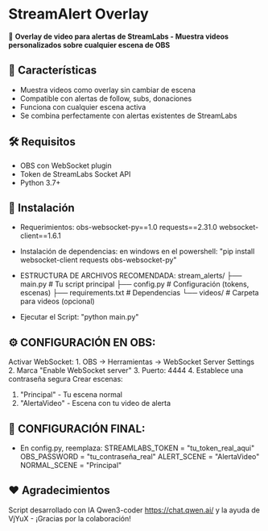 # StreamAlert Overlay

🎨 **Overlay de video para alertas de StreamLabs - Muestra videos personalizados sobre cualquier escena de OBS**

## 🌟 Características
- Muestra videos como overlay sin cambiar de escena
- Compatible con alertas de follow, subs, donaciones
- Funciona con cualquier escena activa
- Se combina perfectamente con alertas existentes de StreamLabs

## 🛠️ Requisitos
- OBS con WebSocket plugin
- Token de StreamLabs Socket API
- Python 3.7+

## 🚀 Instalación
- Requerimientos:
    obs-websocket-py==1.0
    requests==2.31.0
    websocket-client==1.6.1
  
- Instalación de dependencias:
    en windows en el powershell:
      "pip install websocket-client requests obs-websocket-py"
  
- ESTRUCTURA DE ARCHIVOS RECOMENDADA:
    stream_alerts/
    ├── main.py              # Tu script principal
    ├── config.py            # Configuración (tokens, escenas)
    ├── requirements.txt     # Dependencias
    └── videos/              # Carpeta para videos (opcional) 

- Ejecutar el Script:
    "python main.py"
  
## ⚙️ CONFIGURACIÓN EN OBS: 
Activar WebSocket: 
    1. OBS → Herramientas → WebSocket Server Settings
    2. Marca "Enable WebSocket server"
    3. Puerto: 4444
    4. Establece una contraseña segura
Crear escenas: 
  1. "Principal" - Tu escena normal
  2. "AlertaVideo" - Escena con tu video de alerta

## 🎯 CONFIGURACIÓN FINAL:
- En config.py, reemplaza:
    STREAMLABS_TOKEN = "tu_token_real_aqui"
    OBS_PASSWORD = "tu_contraseña_real"
    ALERT_SCENE = "AlertaVideo"
    NORMAL_SCENE = "Principal"
       
## ❤️ Agradecimientos
Script desarrollado con IA Qwen3-coder https://chat.qwen.ai/ y la ayuda de VjYuX - ¡Gracias por la colaboración!
